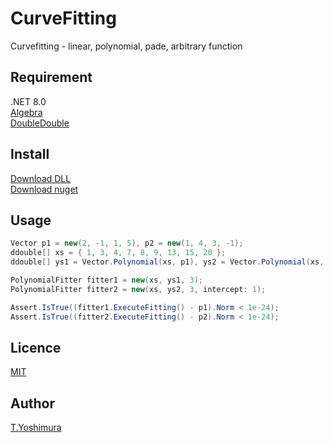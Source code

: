 # CurveFitting
 Curvefitting - linear, polynomial, pade, arbitrary function 

## Requirement
.NET 8.0  
[Algebra](https://github.com/tk-yoshimura/Algebra)  
[DoubleDouble](https://github.com/tk-yoshimura/DoubleDouble)
 
 ## Install
[Download DLL](https://github.com/tk-yoshimura/CurveFitting/releases)  
[Download nuget](https://www.nuget.org/packages/TYoshimura.CurveFitting/)


## Usage
```csharp
Vector p1 = new(2, -1, 1, 5), p2 = new(1, 4, 3, -1);
ddouble[] xs = { 1, 3, 4, 7, 8, 9, 13, 15, 20 };
ddouble[] ys1 = Vector.Polynomial(xs, p1), ys2 = Vector.Polynomial(xs, p2);

PolynomialFitter fitter1 = new(xs, ys1, 3);
PolynomialFitter fitter2 = new(xs, ys2, 3, intercept: 1);

Assert.IsTrue((fitter1.ExecuteFitting() - p1).Norm < 1e-24);
Assert.IsTrue((fitter2.ExecuteFitting() - p2).Norm < 1e-24);
```

## Licence
[MIT](https://github.com/tk-yoshimura/CurveFitting/blob/main/LICENSE)

## Author

[T.Yoshimura](https://github.com/tk-yoshimura)
